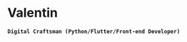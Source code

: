 <h1><strong> Valentin </strong></h1>


**`Digital Craftsman (Python/Flutter/Front-end Developer)`**
